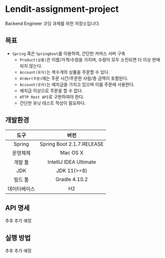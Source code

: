 # Lendit-assignment-project
Backend Engineer 코딩 과제를 위한 저장소입니다.

## 목표
- `Spring` 혹은 `Springboot`를 이용하여, 간단한 커머스 서버 구축
    - `Product(상품)`은 이름/가격/수량을 가지며, 수량이 모두 소진되면 더 이상 판매되지 않는다.
    - `Account(유저)`는 복수개의 상품을 주문할 수 있다.
    - `Order(주문)`에는 주문 시간/주문한 사람/총 금액이 포함된다.
    - `Account(유저)`는 예치금을 가지고 있으며 이를 주문에 사용한다.
    - 예치금 이상으로 주문을 할 수 없다.
    - `HTTP Rest API`로 구현하여야 한다.
    - 간단한 유닛 테스트 작성이 필요하다.

## 개발환경
|도구|버전|
|:---:|:---:|
|Spring|Spring Boot 2.1.7.RELEASE|
|운영체제|Mac OS X|
|개발 툴|IntelliJ IDEA Ultimate|
|JDK|JDK 11(>=8)|
|빌드 툴|Gradle 4.10.2|
|데이터베이스|H2|

## API 명세 
추후 추가 예정

## 실행 방법
추후 추가 예정